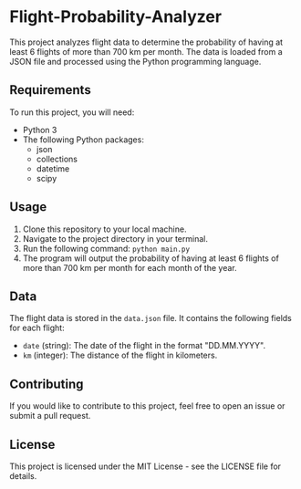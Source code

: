 # Flight-Probability-Analyzer

This project analyzes flight data to determine the probability of having at least 6 flights of more than 700 km per month. The data is loaded from a JSON file and processed using the Python programming language.

## Requirements

To run this project, you will need:

- Python 3
- The following Python packages:
  - json
  - collections
  - datetime
  - scipy

## Usage

1. Clone this repository to your local machine.
2. Navigate to the project directory in your terminal.
3. Run the following command: `python main.py`
4. The program will output the probability of having at least 6 flights of more than 700 km per month for each month of the year.

## Data

The flight data is stored in the `data.json` file. It contains the following fields for each flight:

- `date` (string): The date of the flight in the format "DD.MM.YYYY".
- `km` (integer): The distance of the flight in kilometers.

## Contributing

If you would like to contribute to this project, feel free to open an issue or submit a pull request.

## License

This project is licensed under the MIT License - see the LICENSE file for details.
